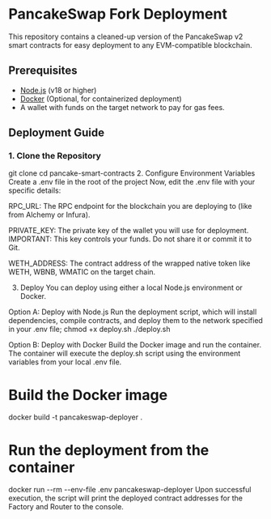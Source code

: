 # PancakeSwap Fork Deployment

This repository contains a cleaned-up version of the PancakeSwap v2 smart contracts for easy deployment to any EVM-compatible blockchain.

## Prerequisites

- [Node.js](https://nodejs.org/) (v18 or higher)
- [Docker](https://www.docker.com/) (Optional, for containerized deployment)
- A wallet with funds on the target network to pay for gas fees.

## Deployment Guide

### 1. Clone the Repository

git clone <your-repo-url>
cd pancake-smart-contracts 2. Configure Environment Variables
Create a .env file in the root of the project
Now, edit the .env file with your specific details:

RPC_URL: The RPC endpoint for the blockchain you are deploying to (like from Alchemy or Infura).

PRIVATE_KEY: The private key of the wallet you will use for deployment. IMPORTANT: This key controls your funds. Do not share it or commit it to Git.

WETH_ADDRESS: The contract address of the wrapped native token like WETH, WBNB, WMATIC on the target chain.

3. Deploy
   You can deploy using either a local Node.js environment or Docker.

Option A: Deploy with Node.js
Run the deployment script, which will install dependencies, compile contracts, and deploy them to the network specified in your .env file;
chmod +x deploy.sh
./deploy.sh

Option B: Deploy with Docker
Build the Docker image and run the container. The container will execute the deploy.sh script using the environment variables from your local .env file.

# Build the Docker image

docker build -t pancakeswap-deployer .

# Run the deployment from the container

docker run --rm --env-file .env pancakeswap-deployer
Upon successful execution, the script will print the deployed contract addresses for the Factory and Router to the console.
